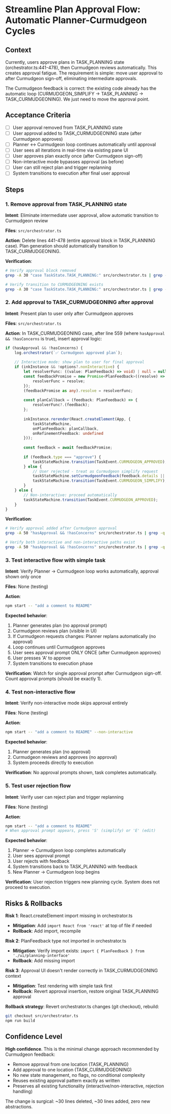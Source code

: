 # Streamline Plan Approval Flow: Automatic Planner-Curmudgeon Cycles

## Context

Currently, users approve plans in TASK_PLANNING state (orchestrator.ts:441-478), then Curmudgeon reviews automatically. This creates approval fatigue. The requirement is simple: move user approval to after Curmudgeon sign-off, eliminating intermediate approvals.

The Curmudgeon feedback is correct: the existing code already has the automatic loop (CURMUDGEON_SIMPLIFY → TASK_PLANNING → TASK_CURMUDGEONING). We just need to move the approval point.

## Acceptance Criteria

- [ ] User approval removed from TASK_PLANNING state
- [ ] User approval added to TASK_CURMUDGEONING state (after Curmudgeon approves)
- [ ] Planner ↔ Curmudgeon loop continues automatically until approval
- [ ] User sees all iterations in real-time via existing pane UI
- [ ] User approves plan exactly once (after Curmudgeon sign-off)
- [ ] Non-interactive mode bypasses approval (as before)
- [ ] User can still reject plan and trigger replanning
- [ ] System transitions to execution after final user approval

## Steps

### 1. Remove approval from TASK_PLANNING state
**Intent**: Eliminate intermediate user approval, allow automatic transition to Curmudgeon review

**Files**: `src/orchestrator.ts`

**Action**: Delete lines 441-478 (entire approval block in TASK_PLANNING case). Plan generation should automatically transition to TASK_CURMUDGEONING.

**Verification**:
```bash
# Verify approval block removed
grep -A 30 "case TaskState.TASK_PLANNING:" src/orchestrator.ts | grep -q "onPlanFeedback" && echo "FAIL: Approval still present" || echo "PASS"

# Verify transition to CURMUDGEONING exists
grep -A 30 "case TaskState.TASK_PLANNING:" src/orchestrator.ts | grep -q "CURMUDGEON" && echo "PASS" || echo "FAIL: Missing transition"
```

### 2. Add approval to TASK_CURMUDGEONING after approval
**Intent**: Present plan to user only after Curmudgeon approves

**Files**: `src/orchestrator.ts`

**Action**: In TASK_CURMUDGEONING case, after line 559 (where `hasApproval && !hasConcerns` is true), insert approval logic:

```typescript
if (hasApproval && !hasConcerns) {
    log.orchestrator(`✅ Curmudgeon approved plan`);
    
    // Interactive mode: show plan to user for final approval
    if (inkInstance && !options?.nonInteractive) {
        let resolverFunc: ((value: PlanFeedback) => void) | null = null;
        const feedbackPromise = new Promise<PlanFeedback>((resolve) => {
            resolverFunc = resolve;
        });
        (feedbackPromise as any).resolve = resolverFunc;
        
        const planCallback = (feedback: PlanFeedback) => {
            resolverFunc?.(feedback);
        };
        
        inkInstance.rerender(React.createElement(App, {
            taskStateMachine,
            onPlanFeedback: planCallback,
            onRefinementFeedback: undefined
        }));
        
        const feedback = await feedbackPromise;
        
        if (feedback.type === "approve") {
            taskStateMachine.transition(TaskEvent.CURMUDGEON_APPROVED);
        } else {
            // User rejected - treat as Curmudgeon simplify request
            taskStateMachine.setCurmudgeonFeedback(feedback.details || "User requested plan revision");
            taskStateMachine.transition(TaskEvent.CURMUDGEON_SIMPLIFY);
        }
    } else {
        // Non-interactive: proceed automatically
        taskStateMachine.transition(TaskEvent.CURMUDGEON_APPROVED);
    }
}
```

**Verification**:
```bash
# Verify approval added after Curmudgeon approval
grep -A 50 "hasApproval && !hasConcerns" src/orchestrator.ts | grep -q "onPlanFeedback" && echo "PASS" || echo "FAIL"

# Verify both interactive and non-interactive paths exist
grep -A 50 "hasApproval && !hasConcerns" src/orchestrator.ts | grep -q "nonInteractive" && echo "PASS" || echo "FAIL"
```

### 3. Test interactive flow with simple task
**Intent**: Verify Planner → Curmudgeon loop works automatically, approval shown only once

**Files**: None (testing)

**Action**:
```bash
npm start -- "add a comment to README"
```

**Expected behavior**:
1. Planner generates plan (no approval prompt)
2. Curmudgeon reviews plan (visible in UI)
3. If Curmudgeon requests changes: Planner replans automatically (no approval)
4. Loop continues until Curmudgeon approves
5. User sees approval prompt ONLY ONCE (after Curmudgeon approves)
6. User presses 'A' to approve
7. System transitions to execution phase

**Verification**: Watch for single approval prompt after Curmudgeon sign-off. Count approval prompts (should be exactly 1).

### 4. Test non-interactive flow
**Intent**: Verify non-interactive mode skips approval entirely

**Files**: None (testing)

**Action**:
```bash
npm start -- "add a comment to README" --non-interactive
```

**Expected behavior**:
1. Planner generates plan (no approval)
2. Curmudgeon reviews and approves (no approval)
3. System proceeds directly to execution

**Verification**: No approval prompts shown, task completes automatically.

### 5. Test user rejection flow
**Intent**: Verify user can reject plan and trigger replanning

**Files**: None (testing)

**Action**:
```bash
npm start -- "add a comment to README"
# When approval prompt appears, press 'S' (simplify) or 'E' (edit)
```

**Expected behavior**:
1. Planner → Curmudgeon loop completes automatically
2. User sees approval prompt
3. User rejects with feedback
4. System transitions back to TASK_PLANNING with feedback
5. New Planner → Curmudgeon loop begins

**Verification**: User rejection triggers new planning cycle. System does not proceed to execution.

## Risks & Rollbacks

**Risk 1**: React.createElement import missing in orchestrator.ts
- **Mitigation**: Add `import React from 'react'` at top of file if needed
- **Rollback**: Add import, recompile

**Risk 2**: PlanFeedback type not imported in orchestrator.ts
- **Mitigation**: Verify import exists: `import { PlanFeedback } from './ui/planning-interface'`
- **Rollback**: Add missing import

**Risk 3**: Approval UI doesn't render correctly in TASK_CURMUDGEONING context
- **Mitigation**: Test rendering with simple task first
- **Rollback**: Revert approval insertion, restore original TASK_PLANNING approval

**Rollback strategy**: Revert orchestrator.ts changes (git checkout), rebuild:
```bash
git checkout src/orchestrator.ts
npm run build
```

## Confidence Level

**High confidence**. This is the minimal change approach recommended by Curmudgeon feedback:
- Remove approval from one location (TASK_PLANNING)
- Add approval to one location (TASK_CURMUDGEONING)
- No new state management, no flags, no conditional complexity
- Reuses existing approval pattern exactly as written
- Preserves all existing functionality (interactive/non-interactive, rejection handling)

The change is surgical: ~30 lines deleted, ~30 lines added, zero new abstractions.
